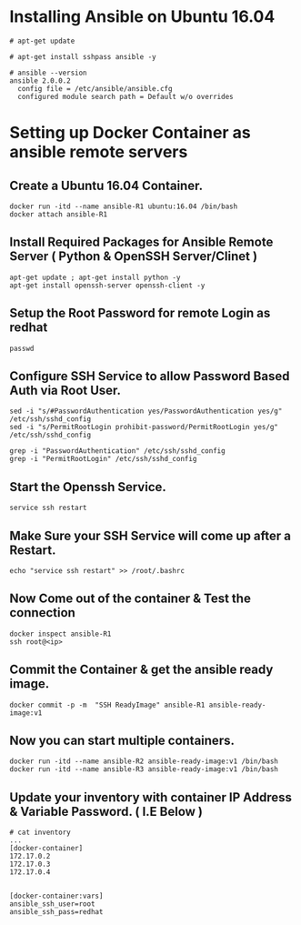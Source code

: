 # Installing Ansible on Ubuntu 16.04
```
# apt-get update 

# apt-get install sshpass ansible -y 
```

```
# ansible --version
ansible 2.0.0.2
  config file = /etc/ansible/ansible.cfg
  configured module search path = Default w/o overrides
```


# Setting up Docker Container as ansible remote servers

## Create a Ubuntu 16.04 Container.
```
docker run -itd --name ansible-R1 ubuntu:16.04 /bin/bash
docker attach ansible-R1
```

## Install Required Packages for Ansible Remote Server ( Python & OpenSSH Server/Clinet ) 
```
apt-get update ; apt-get install python -y
apt-get install openssh-server openssh-client -y
```

## Setup the Root Password for remote Login as redhat
```
passwd 
```

## Configure SSH Service to allow Password Based Auth via Root User. 
```
sed -i "s/#PasswordAuthentication yes/PasswordAuthentication yes/g" /etc/ssh/sshd_config
sed -i "s/PermitRootLogin prohibit-password/PermitRootLogin yes/g" /etc/ssh/sshd_config
```
```
grep -i "PasswordAuthentication" /etc/ssh/sshd_config
grep -i "PermitRootLogin" /etc/ssh/sshd_config
```

## Start the Openssh Service.
```
service ssh restart
```

## Make Sure your SSH Service will come up after a Restart.
```
echo "service ssh restart" >> /root/.bashrc
```

## Now Come out of the container  & Test the connection 
```
docker inspect ansible-R1
ssh root@<ip>
```

## Commit the Container & get the ansible ready image. 
```
docker commit -p -m  "SSH ReadyImage" ansible-R1 ansible-ready-image:v1
```

## Now you can start multiple containers. 
```
docker run -itd --name ansible-R2 ansible-ready-image:v1 /bin/bash
docker run -itd --name ansible-R3 ansible-ready-image:v1 /bin/bash
```

## Update your inventory with container IP Address & Variable Password. ( I.E Below ) 
```
# cat inventory
...
[docker-container]
172.17.0.2
172.17.0.3
172.17.0.4


[docker-container:vars]
ansible_ssh_user=root
ansible_ssh_pass=redhat
```

